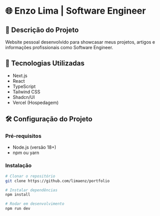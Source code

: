 # 🌐 Enzo Lima | Software Engineer

## 📍 Descrição do Projeto
Website pessoal desenvolvido para showcasar meus projetos, artigos e informações profissionais como Software Engineer.

## 🚀 Tecnologias Utilizadas
- Next.js
- React
- TypeScript
- Tailwind CSS
- Shadcn/UI
- Vercel (Hospedagem)

## 🛠️ Configuração do Projeto

### Pré-requisitos
- Node.js (versão 18+)
- npm ou yarn

### Instalação
```bash
# Clonar o repositório
git clone https://github.com/limaenz/portfolio

# Instalar dependências
npm install

# Rodar em desenvolvimento
npm run dev